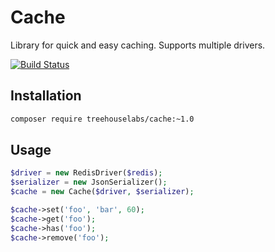 Cache
=====

Library for quick and easy caching. Supports multiple drivers.

[![Build Status](https://travis-ci.org/treehouselabs/cache.svg?branch=master)](https://travis-ci.org/treehouselabs/cache)

## Installation

```sh
composer require treehouselabs/cache:~1.0
```

## Usage

```php
$driver = new RedisDriver($redis);
$serializer = new JsonSerializer();
$cache = new Cache($driver, $serializer);

$cache->set('foo', 'bar', 60);
$cache->get('foo');
$cache->has('foo');
$cache->remove('foo');
```
